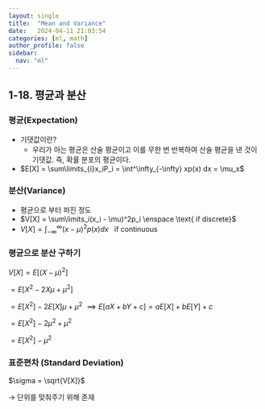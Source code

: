 ```yaml
---
layout: single
title:  "Mean and Variance"
date:   2024-04-11 21:03:54 
categories: [ml, math]
author_profile: false
sidebar:
  nav: "ml"
---
```

## 1-18. 평균과 분산

### 평균(Expectation)

- 기댓값이란?
    - 우리가 아는 평균은 산술 평균이고 이를 무한 번 반복하여 산술 평균을 낸 것이 기댓값. 즉, 확률 분포의 평균이다.
- $E[X] = \sum\limits_{i}x_iP_i = \int^\infty_{-\infty} xp(x) dx = \mu_x$

### 분산(Variance)

- 평균으로 부터 퍼진 정도
- $V[X] = \sum\limits_i(x_i - \mu)^2p_i \enspace \text{ if discrete}$
- $V[X] = \int_{-\infty}^{\infty}(x-\mu)^2p(x)dx \enspace \text{ if continuous}$

### 평균으로 분산 구하기

$V[X] = E[(X-\mu)^2]$

$= E[X^2-2X\mu+\mu^2]$

$= E[X^2]-2E[X]\mu + \mu^2$                           $\implies E[aX+bY+c] = aE[X]+bE[Y]+c$

$= E[X^2] - 2\mu^2 + \mu^2$

$=E[X^2]-\mu^2$

### 표준편차 (Standard Deviation)

$\sigma = \sqrt{V[X]}$

→ 단위를 맞춰주기 위해 존재